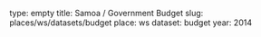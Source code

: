 type: empty
title: Samoa / Government Budget
slug: places/ws/datasets/budget
place: ws
dataset: budget
year: 2014

